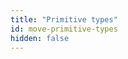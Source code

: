 ```yaml
---
title: "Primitive types"
id: move-primitive-types
hidden: false
---
```

<CardsWrapper cardsPerRow={2}>
    <OverlayCard
        to="/docs/move/move-primitive-types/move-primitives-integers"
        icon="img/integers-bool.svg"
        iconDark="img/integers-bool-dark.svg" 
        title="Integers"
        description="Move supports three unsigned integer types: u8, u64, and u128"
    />
    <OverlayCard
        to="/docs/move/move-primitive-types/move-primitives-bool"
        icon="img/integers-bool.svg"
        iconDark="img/integers-bool-dark.svg" 
        title="Bool"
        description="Bool is Move's primitive type for boolean true and false values."
    />
    <OverlayCard
        to="/docs/move/move-primitive-types/move-primitives-address"
        icon="img/address.svg"
        iconDark="img/address-dark.svg" 
        title="Address"
        description="Address is a built-in type in Move that is used to represent locations
        in global storage"
    />
    <OverlayCard
        to="/docs/move/move-primitive-types/move-primitives-vector"
        icon="img/vector.svg"
        iconDark="img/vector-dark.svg" 
        title="Vector"
        description="Vector&lt;T&gt; is the only primitive collection type provided by Move"
    />
    <OverlayCard
        to="/docs/move/move-primitive-types/move-primitives-signer"
        icon="img/signer.svg"
        iconDark="img/signer-dark.svg" 
        title="Signer"
        description="Signer is a built-in Move resource type. A signer is a capability that
        allows the holder to act on behalf of a particular address"
    />
    <OverlayCard
        to="/docs/move/move-primitive-types/move-primitives-references"
        icon="img/move-references.svg"
        iconDark="img/move-references-dark.svg" 
        title="References"
        description="Move has two types of references: immutable &amp; and mutable."
    />
    <OverlayCard
        to="/docs/move/move-primitive-types/move-primitives-tuples-unit"
        icon="img/tuples.svg"
        iconDark="img/tuples-dark.svg" 
        title="Tuples and Unit"
        description="In order to support multiple return values, Move has tuple-like
        expressions. We can consider unit() to be an empty tuple"
    />
</CardsWrapper>